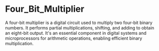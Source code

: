 # Four_Bit_Multiplier
A four-bit multiplier is a digital circuit used to multiply two four-bit binary numbers. It performs partial multiplications, shifting, and adding to obtain an eight-bit output. It's an essential component in digital systems and microprocessors for arithmetic operations, enabling efficient binary multiplication.
